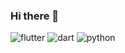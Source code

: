 ### Hi there 👋
![flutter](https://img.shields.io/badge/Flutter-FFFFFF?style=for-the-badge&logo=Flutter&logoColor=blue)
![dart](https://img.shields.io/badge/Dart-FFFFFF?style=for-the-badge&logo=Dart&logoColor=blue)
![python](https://img.shields.io/badge/Python-FFFFFF?style=for-the-badge&logo=Python&logoColor=yellow)
<!--
**James1412/James1412** is a ✨ _special_ ✨ repository because its `README.md` (this file) appears on your GitHub profile.

Here are some ideas to get you started:

- 🔭 I’m currently working on ...
- 🌱 I’m currently learning ...
- 👯 I’m looking to collaborate on ...
- 🤔 I’m looking for help with ...
- 💬 Ask me about ...
- 📫 How to reach me: ...
- 😄 Pronouns: ...
- ⚡ Fun fact: ...
-->
